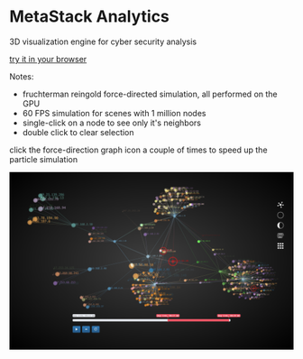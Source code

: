 # MetaStack Analytics
3D visualization engine for cyber security analysis

[try it in your browser](http://jaredmcqueen.github.io/analytics/app.html)

Notes:
  * fruchterman reingold force-directed simulation, all performed on the GPU
  * 60 FPS simulation for scenes with 1 million nodes
  * single-click on a node to see only it's neighbors
  * double click to clear selection

click the force-direction graph icon a couple of times to speed up the particle simulation

![Image](./screenshots/forceDirected.png)
